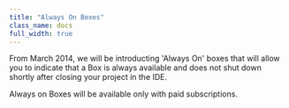 ```yaml
---
title: "Always On Boxes"
class_name: docs
full_width: true
---
```


From March 2014, we will be introducting 'Always On' boxes that will allow you to indicate that a Box is always available and does not shut down shortly after closing your project in the IDE.

Always on Boxes will be available only with paid subscriptions.


